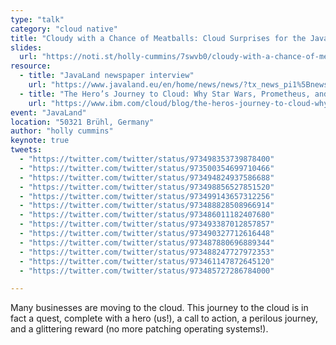 ```yaml
---
type: "talk"
category: "cloud native"
title: "Cloudy with a Chance of Meatballs: Cloud Surprises for the Java Developer"
slides:
  url: "https://noti.st/holly-cummins/7swvb0/cloudy-with-a-chance-of-meatballs-cloud-surprises-for-the-java-developer-keynote"
resource:
  - title: "JavaLand newspaper interview"
    url: "https://www.javaland.eu/en/home/news/news/?tx_news_pi1%5Bnews%5D=1578&tx_news_pi1%5Bcontroller%5D=News&tx_news_pi1%5Baction%5D=detail&cHash=42753e288c5ed9457971177521f284b7"
  - title: "The Hero’s Journey to Cloud: Why Star Wars, Prometheus, and Cloud Are All Interconnected"
    url: "https://www.ibm.com/cloud/blog/the-heros-journey-to-cloud-why-star-wars-prometheus-and-cloud-are-all-interconnected"
event: "JavaLand"
location: "50321 Brühl, Germany"
author: "holly cummins"
keynote: true
tweets:
  - "https://twitter.com/twitter/status/973498353739878400"
  - "https://twitter.com/twitter/status/973500354699710466"
  - "https://twitter.com/twitter/status/973494824937586688"
  - "https://twitter.com/twitter/status/973498856527851520"
  - "https://twitter.com/twitter/status/973499143657312256"
  - "https://twitter.com/twitter/status/973488828508966914"
  - "https://twitter.com/twitter/status/973486011182407680"
  - "https://twitter.com/twitter/status/973493387012857857"
  - "https://twitter.com/twitter/status/973490327712616448"
  - "https://twitter.com/twitter/status/973487880696889344"
  - "https://twitter.com/twitter/status/973488247727972353"
  - "https://twitter.com/twitter/status/973461147872645120"
  - "https://twitter.com/twitter/status/973485727286784000"

---
```

Many businesses are moving to the cloud. This journey to the cloud is in fact a quest, complete with a hero (us!), a call to action, a perilous journey, and a glittering reward (no more patching operating systems!).